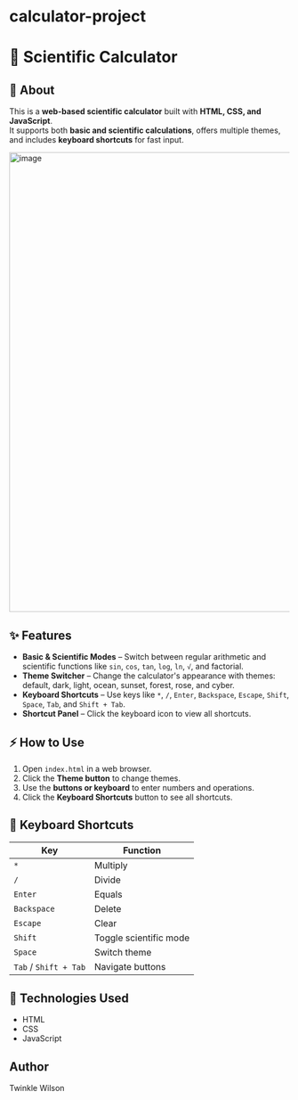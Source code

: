 # calculator-project

# 🧮 Scientific Calculator

## 📖 About
This is a **web-based scientific calculator** built with **HTML, CSS, and JavaScript**.  
It supports both **basic and scientific calculations**, offers multiple themes, and includes **keyboard shortcuts** for fast input.

<img width="1160" height="825" alt="image" src="https://github.com/user-attachments/assets/9074dea3-5959-47e6-a7ba-6e573ccdac1d" />

## ✨ Features
- **Basic & Scientific Modes** – Switch between regular arithmetic and scientific functions like `sin`, `cos`, `tan`, `log`, `ln`, `√`, and factorial.  
- **Theme Switcher** – Change the calculator's appearance with themes: default, dark, light, ocean, sunset, forest, rose, and cyber.  
- **Keyboard Shortcuts** – Use keys like `*`, `/`, `Enter`, `Backspace`, `Escape`, `Shift`, `Space`, `Tab`, and `Shift + Tab`.  
- **Shortcut Panel** – Click the keyboard icon to view all shortcuts.     

## ⚡ How to Use
1. Open `index.html` in a web browser.  
2. Click the **Theme button** to change themes.  
3. Use the **buttons or keyboard** to enter numbers and operations.  
4. Click the **Keyboard Shortcuts** button to see all shortcuts.  

## 🧩 Keyboard Shortcuts
| Key            | Function            |
|----------------|-------------------|
| `*`            | Multiply           |
| `/`            | Divide             |
| `Enter`        | Equals             |
| `Backspace`    | Delete             |
| `Escape`       | Clear              |
| `Shift`        | Toggle scientific mode |
| `Space`        | Switch theme       |
| `Tab` / `Shift + Tab` | Navigate buttons |

## 🧠 Technologies Used
- HTML  
- CSS  
- JavaScript  

## Author
Twinkle Wilson

